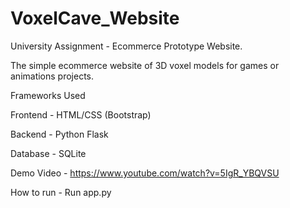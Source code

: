 # VoxelCave_Website
University Assignment -  Ecommerce Prototype Website.

The simple ecommerce website of 3D voxel models for games or animations projects.

Frameworks Used

Frontend - HTML/CSS (Bootstrap)

Backend  - Python Flask

Database - SQLite

Demo Video - https://www.youtube.com/watch?v=5IgR_YBQVSU

How to run - Run app.py 
